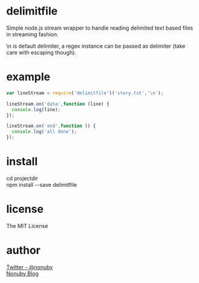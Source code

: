 delimitfile
======

Simple node.js stream wrapper to handle reading delimited text based files in streaming fashion.

\n is default delimiter, a regex instance can be passed as delimiter (take care with escaping though). 

example
=======

``` js
var lineStream = require('delimitfile')('story.txt','\n');

lineStream.on('data',function (line) {
  console.log(line);
});

lineStream.on('end',function () {
  console.log('all done');
});
```

install
=======

cd projectdir  
npm install --save delimitfile

license
=======
The MIT License

author
=======
[Twitter - @nonuby](http://www.twitter.com/nonuby)  
[Nonuby Blog](http://blog.nonuby.com/) 

